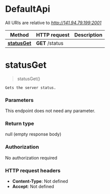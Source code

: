 # DefaultApi

All URIs are relative to *http://141.94.79.199:2001*

Method | HTTP request | Description
------------- | ------------- | -------------
[**statusGet**](DefaultApi.md#statusGet) | **GET** /status | 


<a name="statusGet"></a>
# **statusGet**
> statusGet()



    Gets the server status.

### Parameters
This endpoint does not need any parameter.

### Return type

null (empty response body)

### Authorization

No authorization required

### HTTP request headers

- **Content-Type**: Not defined
- **Accept**: Not defined

